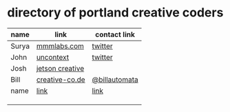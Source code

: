 # directory of portland creative coders

| name | link | contact link | 
| --- | --- | --- |
| Surya | [mmmlabs.com](http://mmmlabs.com/w/) | [twitter](https://twitter.com/momothemonster) |
| John | [uncontext](http://www.uncontext.com/)| [twitter](https://twitter.com/thisisjohnbrown) | 
| Josh | [jetson creative](http://jetsoncreative.com) | |
| Bill | [creative-co.de](http://creative-co.de) | [@billautomata](http://twitter.com/billautomata) |
| name | [link](http://google.com) | [link](http://google.com) |
| | | 
| | |
| | |
